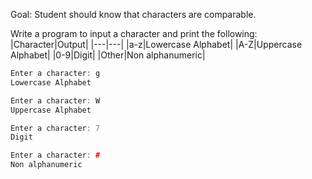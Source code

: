 Goal: Student should know that characters are comparable.

Write a program to input a character and print the following:
|Character|Output|
|---|---|
|a-z|Lowercase Alphabet|
|A-Z|Uppercase Alphabet|
|0-9|Digit|
|Other|Non alphanumeric|

```c++
Enter a character: g
Lowercase Alphabet
```

```c++
Enter a character: W
Uppercase Alphabet
```

```c++
Enter a character: 7
Digit
```

```c++
Enter a character: #
Non alphanumeric
```
